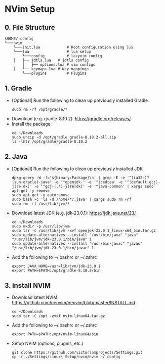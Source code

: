 # NVim Setup
## 0. File Structure 
```
$HOME/.config
└───nvim
    └───init.lua        	# Root configuration using lua
    └───lua   				# lua setup
        └───config      	# lazyvim config
	│   ├── jdtls.lua 	# jdtls config
        │   ├── options.lua	# vim configs
	│   └── keymaps.lua	# Key mappings
        └───plugins     	# Plugins
```

## 1. Gradle
   - [Optional] Run the following to clean up previously installed Gradle
     ```
     sudo rm -rf /opt/gradle/*
     ```
   - Download (e.g. gradle-8.10.2): https://gradle.org/releases/
   - Install the package:
     ```
     cd ~/Downloads
     sudo unzip -d /opt/gradle gradle-8.10.2-all.zip
     ls -lhtr /opt/gradle/gradle-8.10.2
     ```
## 2. Java
   - [Optional] Run the following to clean up previously installed JDK
     ```
     dpkg-query -W -f='${binary:Package}\n' | grep -E -e '^(ia32-)?(sun|oracle)-java' -e '^openjdk-' -e '^icedtea' -e '^(default|gcj)-j(re|dk)' -e '^gcj-(.*)-j(re|dk)' -e '^java-common' | xargs sudo apt-get -y remove
     sudo apt-get -y autoremove
     sudo bash -c 'ls -d /home/*/.java' | xargs sudo rm -rf
     sudo rm -rf /usr/lib/jvm/*
     ```
   - Download latest JDK (e.g. jdk-23.0.1): https://jdk.java.net/23/
     ```
     cd ~/Downloads
     sudo mkdir -p /usr/lib/jvm
     sudo tar -C /usr/lib/jvm -xvf openjdk-23.0.1_linux-x64_bin.tar.gz
     sudo update-alternatives --install "/usr/bin/java" "java" "/usr/lib/jvm/jdk-23.0.1/bin/java" 1
     sudo update-alternatives --install "/usr/bin/javac" "javac" "/usr/lib/jvm/jdk-23.0.1/bin/javac" 1
     ```
   - Add the following to ~/.bashrc or ~/.zshrc
     ```
     export JAVA_HOME=/usr/lib/jvm/jdk-23.0.1
     export PATH=$PATH:/opt/gradle-8.10.2/bin
     ```

## 3. Install NVIM 
   - Download latest NVIM: https://github.com/neovim/neovim/blob/master/INSTALL.md
     ```
     cd ~/Downloads
     sudo tar -C /opt -zvxf nvim-linux64.tar.gz
     ```
   - Add the following to ~/.bashrc or ~/.zshrc
     ```
     export PATH=$PATH:/opt/nvim-linux64/bin
     ```
   - Setup NVIM (options, plugins, etc.)
     ```
     git clone https://github.com/victorlamprojects/Settings.git
     cp -r ./Settings/Linux\ Setup/nvim/nvim ~/.config  
     ```

